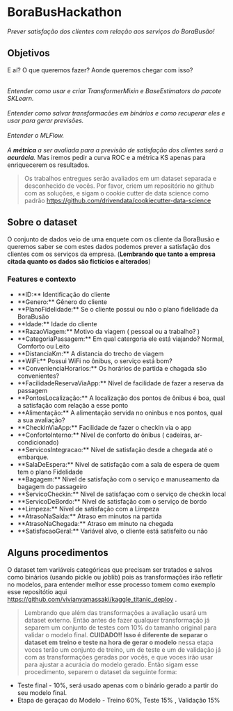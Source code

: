 # BoraBusHackathon
_Prever satisfação dos clientes com relação aos serviços do BoraBusão!_ 

## Objetivos
E aí? O que queremos fazer? Aonde queremos chegar com isso?

<br>_Entender como usar e criar TransformerMixin e BaseEstimators do pacote SKLearn._</br>
<br>_Entender como salvar transformacões em binários e como recuperar eles e usar para gerar previsões._</br>
<br>_Entender o MLFlow._</br>
<br>_A **métrica** a ser avaliada para a previsão de satisfação dos clientes será a **acurácia**._ Mas iremos pedir a curva ROC e a métrica KS apenas para enriquecerem os resultados.</br>

> Os trabalhos entregues serão avaliados em um dataset separada e desconhecido de vocês. Por favor, criem um repositório no github com as soluções, e sigam o cookie cutter de data science como padrão https://github.com/drivendata/cookiecutter-data-science

## Sobre o dataset

O conjunto de dados veio de uma enquete com os cliente da BoraBusão e queremos saber se com estes dados podemos prever a satisfação dos clientes com os serviços da empresa. (**Lembrando que tanto a empresa citada quanto os dados são fictícios e alterados**)

### Features e contexto
<ul>
  <li>**ID:** Identificação do cliente</li>
  <li>**Genero:** Gênero do cliente</li>
  <li>**PlanoFidelidade:** Se o cliente possui ou não o plano fidelidade da BoraBusão</li>
  <li>**Idade:** Idade do cliente</li>
  <li>**RazaoViagem:** Motivo da viagem ( pessoal ou a trabalho? )</li>
  <li>**CategoriaPassagem:**  Em qual catergoria ele está viajando? Normal, Comforto ou Leito</li>
  <li>**DistanciaKm:** A distancia do trecho de viagem</li>
  <li>**WiFi:** Possui WiFi no ônibus, o serviço está bom?</li>
  <li>**ConvenienciaHorarios:** Os horários de partida e chagada são convenientes?</li>
  <li>**FacilidadeReservaViaApp:** Nível de facilidade de fazer a reserva da passagem</li>
  <li>**PontosLocalização:** A localização dos pontos de ônibus é boa, qual a satisfação com relação a esse ponto</li>
  <li>**Alimentação:** A alimentação servida no oninbus e nos pontos, qual a sua avaliação?</li>
  <li>**CheckInViaApp:** Facilidade de fazer o checkIn via o app</li>
  <li>**ConfortoInterno:** Nível de conforto do ônibus ( cadeiras, ar-condicionado)</li>
  <li>**ServicosIntegracao:** Nível de satisfação desde a chegada até o embarque.</li>
  <li>**SalaDeEspera:** Nível de satisfação com a sala de espera de quem tem o plano Fidelidade</li>
  <li>**Bagagem:** Nível de satisfação com o serviço e manuseamento da bagagem do passageiro</li>
  <li>**ServicoCheckin:** Nivel de satisfaçao com o serviço de checkin local</li>
  <li>**ServicoDeBordo:** Nível de satisfação com o serviço de bordo</li>
  <li>**Limpeza:** Nível de satisfação com a Limpeza</li>
  <li>**AtrasoNaSaída:** Atraso em minutos na partida</li>
  <li>**AtrasoNaChegada:** Atraso em minuto na chegada</li>
  <li>**SatisfacaoGeral:** Variável alvo, o cliente está satisfeito ou não</li>
</ul>

## Alguns procedimentos
O dataset tem variáveis categóricas que precisam ser tratados e salvos como binários (usando pickle ou joblib) pois as transformações irão refletir no modelos, para entender melhor esse processo tomem como exemplo esse repositótio aqui https://github.com/vivianyamassaki/kaggle_titanic_deploy .

> Lembrando que além das transformações a avaliação usará um dataset externo. Então antes de fazer qualquer transformação já separem um conjunto de testes com 10% do tamanho original para validar o modelo final. **CUIDADO!! Isso é diferente de separar o dataset em treino e teste na hora de gerar o modelo** nessa etapa voces terão um conjunto de treino, um de teste e um de validação já com as transformações geradas por vocês, e que voces irão usar para ajustar a acurácia do modelo gerado.
 Então sigam esse procedimento, separem o dataset da seguinte forma:
 <ul>
  <li> Teste final - 10%, será usado apenas com o binário gerado a partir do seu modelo final.</li>
  <li> Etapa de geraçao do Modelo - Treino 60%, Teste 15% , Validação 15% </li>
</ul>



